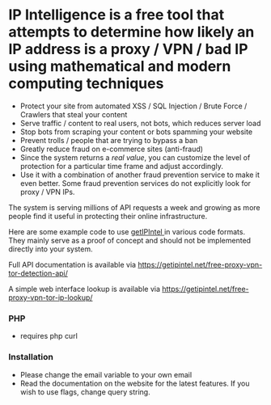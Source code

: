 # IP Intelligence is a free tool that attempts to determine how likely an IP address is a proxy / VPN / bad IP using mathematical and modern computing techniques

* Protect your site from automated XSS / SQL Injection / Brute Force / Crawlers that steal your content
* Serve traffic / content to real users, not bots, which reduces server load
* Stop bots from scraping your content or bots spamming your website
* Prevent trolls / people that are trying to bypass a ban
* Greatly reduce fraud on e-commerce sites (anti-fraud)
* Since the system returns a _real value_, you can customize the level of protection for a particular time frame and adjust accordingly.
* Use it with a combination of another fraud prevention service to make it even better. Some fraud prevention services do not explicitly look for proxy / VPN IPs. 

The system is serving millions of API requests a week and growing as more people find it useful in protecting their online infrastructure.



Here are some example code to use <a href="http://getipintel.net"> getIPIntel </a> in various code formats. They mainly serve as a proof of concept and should not be implemented directly into your system.

Full API documentation is available via https://getipintel.net/free-proxy-vpn-tor-detection-api/ 


A simple web interface lookup is available via https://getipintel.net/free-proxy-vpn-tor-ip-lookup/

### PHP
* requires php curl

### Installation
* Please change the email variable to your own email
* Read the documentation on the website for the latest features. If you wish to use flags, change query string.
